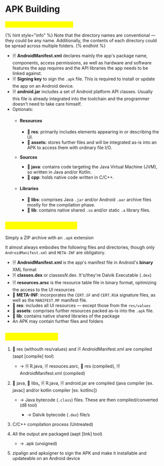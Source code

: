 # APK Building

### <mark style="color:yellow;">Android Application Project</mark> <a href="#proj" id="proj"></a>

{% hint style="info" %}
Note that the directory names are conventional — they could be any name. Additionally, the contents of each directory could be spread across multiple folders.
{% endhint %}

* 🗎 **AndroidManifest.xml** declares mainly the app's package name, components, access permissions, as well as hardware and software features the app requires and the API libraries the app needs to be linked against.
* 🗎 **Signing key** to sign the `.apk` file. This is required to install or update the app on an Android device.
* 🗎 **android.jar** includes a set of Android platform API classes. Usually this file is already integrated into the toolchain and the programmer doesn't need to take care himself.
* Optionals:
  *   #### Resources <a href="#proj-res" id="proj-res"></a>

      * 📁 **res**: primarily includes elements appearing in or describing the UI.
      * 📁 **assets:** stores further files and will be integrated as-is into an APK to access them with ordinary file I/O.


  *   **Sources**

      * 📁 **java**: contains code targeting the Java Virtual Machine (JVM), so written in Java and/or Kotlin.
      * 📁 **cpp**: holds native code written in C/C++.


  * #### Libraries <a href="#proj-lib" id="proj-lib"></a>
    * 📁 **libs**: comprises Java `.jar` and/or Android `.aar` archive files mostly for the compilation phase.
    * 📁 **lib**: contains native shared `.so` and/or static `.a` library files.

## <mark style="color:yellow;">Android Package (apk)</mark>

Simply a ZIP archive with an `.apk` extension

It almost always embodies the following files and directories, though only `AndroidManifest.xml` and `META-INF` are obligatory.

* 🗎 **AndroidManifest.xml** is the app's manifest file in Android's **binary** XML format
* 🗎 **classes.dex** or classe&#x73;_&#x4E;_.dex.  It's/they're Dalvik Executable (`.dex`)
* 🗎 **resources.arsc** is the resource table file in binary format, optimizing the access to the UI resources
* 📁 **META-INF**: incorporates the `CERT.SF` and `CERT.RSA` signature files, as well as the `MANIFEST.MF` manifest file.
* 📁 **res**: includes all UI resources — except those from the `res/values`
* 📁 **assets**: comprises further resources packed as-is into the `.apk` file.
* 📁 **lib**: contains native shared libraries of the package
* An APK may contain further files and folders

## <mark style="color:yellow;">Building process</mark>

1.  📁 res (withouth res/values) and 🗎 AndroidManifest.xml are compiled (aapt \[compile] tool)

    * -> 🗎 R.java, 🗎 resouces.asrc, 📁 res (compiled), 🗎 AndroidManifest.xml (compiled)


2. 📁 java,  📁 lib&#x73;**,** 🗎 R.java, 🗎 android.jar are compiled (java compiler \[ex. javac] and/or kotlin compiler \[ex. kotlinc])
   *   &#x20;-> Java bytecode (`.class`) files. These are then compiled/converted (d8 tool)

       * -> Dalvik bytecode (`.dex`) file/s


3. C/C++ compilation process (Untreated)
4.  All the output are packaged (aapt \[link] tool)

    * -> .apk (unsigned)


5. zipalign and apksigner to sign the APK and make it installable and updateable on an Android device
